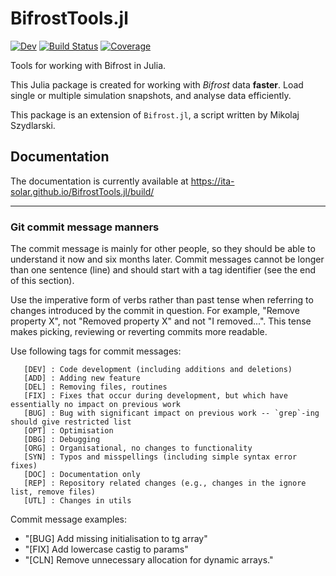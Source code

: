 # BifrostTools.jl

[![Dev](https://img.shields.io/badge/docs-dev-blue.svg)](https://ITA-Solar.github.io/BifrostTools.jl/dev/)
[![Build Status](https://github.com/ITA-Solar/BifrostTools.jl/actions/workflows/CI.yml/badge.svg?branch=develop)](https://github.com/ITA-Solar/BifrostTools.jl/actions/workflows/CI.yml?query=branch%3Adevelop)
[![Coverage](https://codecov.io/gh/ITA-Solar/BifrostTools.jl/branch/develop/graph/badge.svg)](https://codecov.io/gh/ITA-Solar/BifrostTools.jl)

Tools for working with Bifrost in Julia.

This Julia package is created for working with *Bifrost* data **faster**. 
Load single or multiple simulation snapshots, and analyse data efficiently. 

This package is an extension of `Bifrost.jl`, a script written by Mikolaj Szydlarski.

## Documentation
The documentation is currently available at https://ita-solar.github.io/BifrostTools.jl/build/

___
### Git commit message manners
The commit message is mainly for other people, so they should be able to understand it now and six months later. Commit messages cannot be longer than one sentence (line) and should start with a tag identifier (see the end of this section).

Use the imperative form of verbs rather than past tense when referring to changes introduced by the commit in question. For example, "Remove property X", not "Removed property X" and not "I removed...". This tense makes picking, reviewing or reverting commits more readable.

Use following tags for commit messages:

       [DEV] : Code development (including additions and deletions)
       [ADD] : Adding new feature
       [DEL] : Removing files, routines
       [FIX] : Fixes that occur during development, but which have essentially no impact on previous work
       [BUG] : Bug with significant impact on previous work -- `grep`-ing should give restricted list
       [OPT] : Optimisation
       [DBG] : Debugging
       [ORG] : Organisational, no changes to functionality
       [SYN] : Typos and misspellings (including simple syntax error fixes)
       [DOC] : Documentation only
       [REP] : Repository related changes (e.g., changes in the ignore list, remove files)
       [UTL] : Changes in utils

Commit message examples:

* "[BUG] Add missing initialisation to tg array"
* "[FIX] Add lowercase castig to params"
* "[CLN] Remove unnecessary allocation for dynamic arrays."
